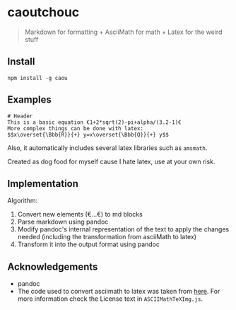 # caoutchouc

> Markdown for formatting + AsciiMath for math + Latex for the weird stuff

## Install
```
npm install -g caou
```

## Examples
```
# Header
This is a basic equation €1+2*sqrt(2)-pi+alpha/(3.2-1)€  
More complex things can be done with latex:
$$x\overset{\Bbb{R}}{+} y=x\overset{\Bbb{Q}}{+} y$$
```
Also, it automatically includes several latex libraries such as `amsmath`.

Created as dog food for myself cause I hate latex, use at your own risk.

## Implementation
Algorithm:
1. Convert new elements (€...€) to md blocks
2. Parse markdown using pandoc
3. Modify pandoc's internal representation of the text to apply the changes needed (including the transformation from asciiMath to latex)
4. Transform it into the output format using pandoc

## Acknowledgements
- pandoc
- The code used to convert asciimath to latex was taken from [here](https://github.com/asciimath/asciimathml/blob/master/asciimath-based/ASCIIMathTeXImg.js). For more information check the License text in `ASCIIMathTeXImg.js`.

